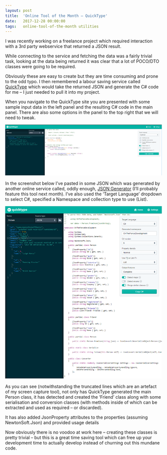 ```yaml
---
layout: post
title:  'Online Tool of the Month – QuickType'
date:   2017-12-28 00:00:00
tags:   online-tool-of-the-month utilities
---
```

I was recently working on a freelance project which required interaction with a 3rd party webservice that returned a JSON result.

While connecting to the service and fetching the data was a fairly trivial task, looking at the data being returned it was clear that a lot of POCO/DTO classes were going to be required.

Obviously these are easy to create but they are time consuming and prone to the odd typo. I then remembered a labour saving service called <a href='https://app.quicktype.io/' target='_blank'>QuickType</a> which would take the returned JSON and generate the C# code for me – I just needed to pull it into my project.

When you navigate to the QuickType site you are presented with some sample input data in the left panel and the resulting C# code in the main panel. There are also some options in the panel to the top right that we will need to tweak.

![quick type landing page](/assets/images/quick-type-1.png)

In the screenshot below I’ve pasted in some JSON which was generated by another online service called, oddly enough, <a href='https://www.json-generator.com/' target='_blank'>JSON Generator</a> (I’ll probably feature this tool next month). I’ve also used the ‘Target Language’ dropdown to select C#, specified a Namespace and collection type to use (List<T>).

![quick type in action](/assets/images/quick-type-2.png)

As you can see (notwithstanding the truncated lines which are an artefact of my screen capture tool), not only has QuickType generated the main Person class, it has detected and created the ‘Friend’ class along with some serialisation and conversion classes (with methods inside of which can be extracted and used as required – or discarded).

It has also added JsonProperty attributes to the properties (assuming NewtonSoft.Json) and provided usage details

Now obviously there is no voodoo at work here – creating these classes is pretty trivial – but this is a great time saving tool which can free up your development time to actually develop instead of churning out this mundane code.